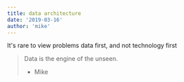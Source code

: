 ```yaml
---
title: data architecture
date: '2019-03-16'
author: 'mike'
---
```



It's rare to view problems data first, and not technology first

> Data is the engine of the unseen. 
> - Mike
